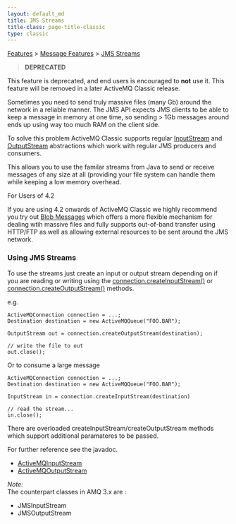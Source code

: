 ```yaml
---
layout: default_md
title: JMS Streams 
title-class: page-title-classic
type: classic
---
```


[Features](features) > [Message Features](message-features) > [JMS Streams](jms-streams)


> **DEPRECATED**

This feature is deprecated, and end users is encouraged to **not** use it. This feature will be removed in a later ActiveMQ Classic release.

Sometimes you need to send truly massive files (many Gb) around the network in a reliable manner. The JMS API expects JMS clients to be able to keep a message in memory at one time, so sending > 1Gb messages around ends up using way too much RAM on the client side.

To solve this problem ActiveMQ Classic supports regular [InputStream](http://java.sun.com/j2se/1.4.2/docs/api/java/io/InputStream.html) and [OutputStream](http://java.sun.com/j2se/1.4.2/docs/api/java/io/OutputStream.html) abstractions which work with regular JMS producers and consumers.

This allows you to use the familar streams from Java to send or receive messages of any size at all (providing your file system can handle them while keeping a low memory overhead.

For Users of 4.2

If you are using 4.2 onwards of ActiveMQ Classic we highly recommend you try out [Blob Messages](blob-messages) which offers a more flexible mechanism for dealing wtih massive files and fully supports out-of-band transfer using HTTP/FTP as well as allowing external resources to be sent around the JMS network.

### Using JMS Streams

To use the streams just create an input or output stream depending on if you are reading or writing using the [connection.createInputStream()](http://incubator.apache.org/activemq/maven/activemq-core/apidocs/org/apache/activemq/ActiveMQConnection.html#createInputStream(javax.jms.Destination)) or  
[connection.createOutputStream()](http://incubator.apache.org/activemq/maven/activemq-core/apidocs/org/apache/activemq/ActiveMQConnection.html#createOutputStream(javax.jms.Destination)) methods.

e.g.
```
ActiveMQConnection connection = ...;
Destination destination = new ActiveMQQueue("FOO.BAR");

OutputStream out = connection.createOutputStream(destination);

// write the file to out
out.close();
```
Or to consume a large message
```
ActiveMQConnection connection = ...;
Destination destination = new ActiveMQQueue("FOO.BAR");

InputStream in = connection.createInputStream(destination)

// read the stream...
in.close();
```
There are overloaded createInputStream/createOutputStream methods which support additional paramateres to be passed.

For further reference see the javadoc.

*   [ActiveMQInputStream](http://activemq.apache.org/maven/activemq-core/apidocs/org/apache/activemq/ActiveMQInputStream.html)
*   [ActiveMQOutputStream](http://activemq.apache.org/maven/activemq-core/apidocs/org/apache/activemq/ActiveMQOutputStream.html)

_Note:_  
The counterpart classes in AMQ 3.x are :

*   JMSInputStream
*   JMSOutputStream

